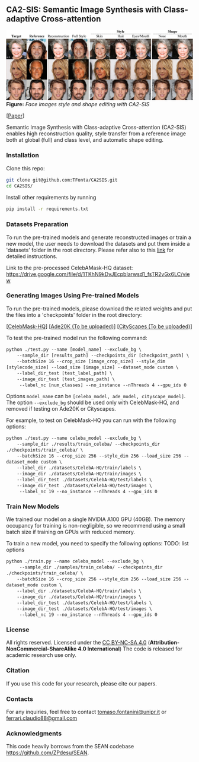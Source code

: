 ## CA2-SIS: Semantic Image Synthesis with Class-adaptive Cross-attention

![image](./images/eyecatcher.png)
**Figure:** *Face images style and shape editing with CA2-SIS*

[[Paper](PUT-LINK)]

Semantic Image Synthesis with Class-adaptive Cross-attention (CA2-SIS) enables high reconstruction quality, style transfer from a reference image both at global (full) and class level, and automatic shape editing.

### Installation
Clone this repo:

```bash
git clone git@github.com:TFonta/CA2SIS.git
cd CA2SIS/

```

Install other requirements by running

```bash
pip install -r requirements.txt
```

### Datasets Preparation
To run the pre-trained models and generate reconstructed images or train a new model, the user needs to download the datasets and put them inside a 'datasets' folder in the root directory. Please refer also to this [link](https://github.com/ZPdesu/SEAN) for detailed instructions. 

Link to the pre-processed CelebAMask-HQ dataset: https://drive.google.com/file/d/1TKhN9kDvJEcpbIarwsd1_fsTR2vGx6LC/view

### Generating Images Using Pre-trained Models

To run the pre-trained models, please download the related weights and put the files into a 'checkpoints' folder in the root directory:

[[CelebMask-HQ](https://drive.google.com/drive/folders/1Hvcm8epslPpehliyyr0I3HQHaXhvg-GV?usp=share_link)]
[[Ade20K (To be uploaded)](link)]
[[CityScapes (To be uploaded)](link)]

To test the pre-trained model run the following command:

```
python ./test.py --name [model_name] --exclude_bg \
    --sample_dir [results_path] --checkpoints_dir [checkpoint_path] \
    --batchSize 16 --crop_size [image_crop_size] --style_dim [stylecode_size] --load_size [image_size] --dataset_mode custom \
    --label_dir_test [test_label_path] \
    --image_dir_test [test_images_path] \
     --label_nc [num_classes] --no_instance --nThreads 4 --gpu_ids 0
```  
Options `model_name` can be `[celeba_model, ade_model, cityscape_model]`. The option `--exclude_bg` should be used only with CelebMask-HQ, and removed if testing on Ade20K or Cityscapes.

For example, to test on CelebMask-HQ you can run with the following options:

```
python ./test.py --name celeba_model --exclude_bg \
    --sample_dir ./results/train_celeba/ --checkpoints_dir ./checkpoints/train_celeba/ \
    --batchSize 16 --crop_size 256 --style_dim 256 --load_size 256 --dataset_mode custom \
    --label_dir ./datasets/CelebA-HQ/train/labels \
    --image_dir ./datasets/CelebA-HQ/train/images \
    --label_dir_test ./datasets/CelebA-HQ/test/labels \
    --image_dir_test ./datasets/CelebA-HQ/test/images \
     --label_nc 19 --no_instance --nThreads 4 --gpu_ids 0
``` 

### Train New Models

We trained our model on a single NVIDIA A100 GPU (40GB). The memory occupancy for training is non-negligible, so we recommend using a small batch size if training on GPUs with reduced memory.  

To train a new model, you need to specify the following options: TODO: list options

```
python ./train.py --name celeba_model --exclude_bg \
     --sample_dir ./samples/train_celeba/ --checkpoints_dir ./checkpoints/train_celeba/ \
    --batchSize 16 --crop_size 256 --style_dim 256 --load_size 256 --dataset_mode custom \
    --label_dir ./datasets/CelebA-HQ/train/labels \
    --image_dir ./datasets/CelebA-HQ/train/images \
    --label_dir_test ./datasets/CelebA-HQ/test/labels \
    --image_dir_test ./datasets/CelebA-HQ/test/images \
     --label_nc 19 --no_instance --nThreads 4 --gpu_ids 0
```   

### License
All rights reserved. Licensed under the [CC BY-NC-SA 4.0](https://creativecommons.org/licenses/by-nc-sa/4.0/legalcode) (**Attribution-NonCommercial-ShareAlike 4.0 International**) The code is released for academic research use only.

### Citation
If you use this code for your research, please cite our papers.

### Contacts
For any inquiries, feel free to contact tomaso.fontanini@unipr.it or ferrari.claudio88@gmail.com

### Acknowledgments
This code heavily borrows from the SEAN codebase https://github.com/ZPdesu/SEAN. 


